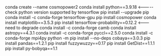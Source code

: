 conda create --name cosmopower2
conda install python==3.9.18     <----- check python version supported by tensorflow
pip install --upgrade pip
conda install -c conda-forge tensorflow-gpu
pip install cosmopower
conda install matplotlib==3.5.3
pip install tensorflow-probability==0.12.2  <--- need to degrade
conda install -c conda-forge camb
conda install astropy==4.3.1
conda install -c conda-forge pyccl==2.5.0
conda install -c conda-forge mpi4py
python -m pip install --no-deps cobaya==3.0.3
pip install pandas==1.2.1
pip install fuzzywuzzy==0.17 
pip install GetDist==1.1.1 
pip install py-bobyqa==1.1 

